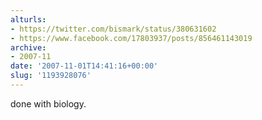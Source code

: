 ```yaml
---
alturls:
- https://twitter.com/bismark/status/380631602
- https://www.facebook.com/17803937/posts/856461143019
archive:
- 2007-11
date: '2007-11-01T14:41:16+00:00'
slug: '1193928076'
---
```


done with biology.

